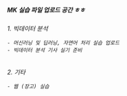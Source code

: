 ##### MK 실습 파일 업로드 공간 ㅎㅎ


<div>
  <h6>
    1. 빅데이터 분석

    - 머신러닝 및 딥러닝, 자연어 처리 실습 업로드
    - 빅데이터 분석 기사 실기 준비 
  </h6>
</div>

<div>
  <h6>
    2. 기타

    - 웹 (장고) 실습
  </h6>
</div>
    

